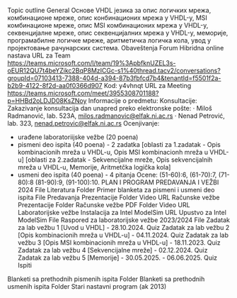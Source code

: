Topic outline
General
Oснове VHDL језика за опис логичких мрежа, комбинационе мреже, опис конбинационих мрежа у VHDL-у, MSI комбинационе мреже, опис MSI комбинационих мрежа у VHDL-у, секвенцијалне мреже, опис секвенцијалних мрежа у VHDL-у, меморије, програмабилне логичке мреже, аритметичка логичка кола, увод у пројектовање рачунарских система.
Obaveštenja
Forum
Hibridna online nastava
URL za Team
https://teams.microsoft.com/l/team/19%3ApbfknUZEL3s-oEUR12QU7t4beYZikc2BqP8MzICGc-s1%40thread.tacv2/conversations?groupId=07103413-7388-404d-a394-87b3fbfcd7b4&tenantId=f5501f2a-b2b9-4122-8f2d-aa0f0366d907
Kod: y4vhnqt
URL za Meeting 
https://teams.microsoft.com/meet/3955308701188?p=HHBd2oLDJD08KsZNoy
Informacije o predmetu:
Konsultacije:
Zakazivanje konsultacija dan unapred preko elektronske pošte:
·   Miloš Radmanović, lab. 523A, milos.radmanovic@elfak.ni.ac.rs
·   Nenad Petrović, lab. 323, nenad.petrovic@elfak.ni.ac.rs
Ocenjivanje:
- urađene laboratoriijske vežbe (20 poena) 
- pismeni deo ispita (40 poena) - 2 zadatka
[oblasti za 1.zadatak - Opis kombinacionih mreža u VHDL-u, Opis MSI kombinacionh mreža u VHDL-u]
[oblasti za 2.zadatak - Sekvencijalne mreže, Opis sekvencijalnih mreža u VHDL-u, Memorije, Aritmetčka logička kola]
- usmeni deo ispita (40 poena) - 4 pitanja
Ocene:
(51-60):6, (61-70):7, (71-80):8 (81-90):9, (91-100):10.
PLAN I PROGRAM PREDAVANJA I VEŽBI 2024
File
Literatura
Folder
Primer blanketa za pismeni i usmeni deo ispita
File
Predavanja
Prezentacije
Folder
Video
URL
Računske vežbe
Prezentacije
Folder
Računske vežbe PDF
Folder
Video
URL
Laboratorijske vežbe
Instalacija za Intel ModelSim
URL
Upustvo za Intel ModelSim
File
Raspored za laboratorijske vežbe 2023/2024
File
Zadatak za lab vežbu 1 [Uvod u VHDL] - 28.10.2024.
Quiz
Zadatak za lab vežbu 2 [Opis kombinacionih mreža u VHDL-u] - 04.11.2024.
Quiz
Zadatak za lab vežbu 3 [Opis MSI kombinacionih mreža u VHDL-u] - 18.11.2023.
Quiz
Zadatak za lab vežbu 4 [Sekvencijalne mreže] - 02.12.2024.
Quiz
Zadatak za lab vežbu 5 [Memorije] - 30.05.2025. - 06.06.2025.
Quiz
Ispiti

Blanketi sa prethodnih pismenih ispita
Folder
Blanketi sa prethodnih usmenih ispita
Folder
Stari nastavni program (ak 2013)